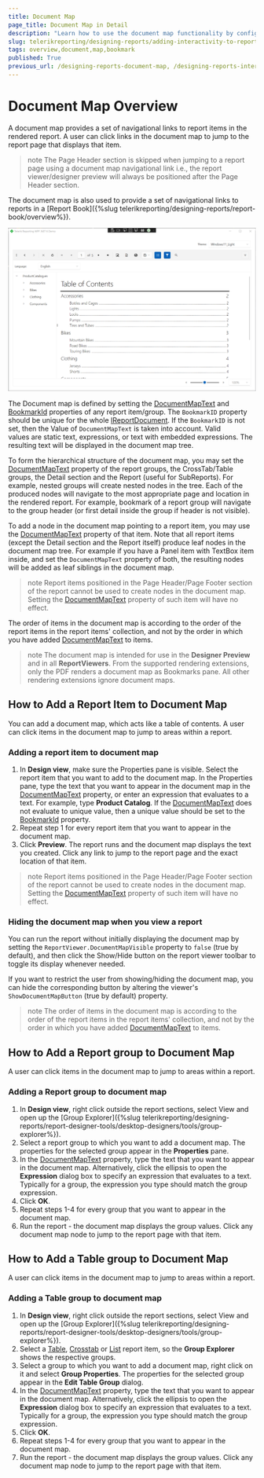 ```yaml
---
title: Document Map
page_title: Document Map in Detail
description: "Learn how to use the document map functionality by configuring the DocumentMapText and BookmarkId properties of the report items."
slug: telerikreporting/designing-reports/adding-interactivity-to-reports/document-map/overview
tags: overview,document,map,bookmark 
published: True
previous_url: /designing-reports-document-map, /designing-reports-interactivity-how-to-add-document-map, /interactivity/
---
```


# Document Map Overview

A document map provides a set of navigational links to report items in the rendered report. A user can click links in the document map to jump to the report page that displays that item.

>note The Page Header section is skipped when jumping to a report page using a document map navigational link i.e., the report viewer/designer preview will always be positioned after the Page Header section.

The document map is also used to provide a set of navigational links to reports in a [Report Book]({%slug telerikreporting/designing-reports/report-book/overview%}).

![An image displaying the document map in a Report Viewer](images/WpfReportViewerDocumentMap.png)

The Document map is defined by setting the [DocumentMapText](/api/Telerik.Reporting.ReportItemBase#Telerik_Reporting_ReportItemBase_DocumentMapText) and [BookmarkId](/api/Telerik.Reporting.ReportItemBase#Telerik_Reporting_ReportItemBase_BookmarkId) properties of any report item/group. The `BookmarkID` property should be unique for the whole [IReportDocument](/api/Telerik.Reporting.IReportDocument). If the `BookmarkID` is not set, then the Value of `DocumentMapText` is taken into account. Valid values are static text, expressions, or text with embedded expressions. The resulting text will be displayed in the document map tree.

To form the hierarchical structure of the document map, you may set the [DocumentMapText](/api/Telerik.Reporting.ReportItemBase#Telerik_Reporting_ReportItemBase_DocumentMapText) property of the report groups, the CrossTab/Table groups, the Detail section and the Report (useful for SubReports). For example, nested groups will create nested nodes in the tree. Each of the produced nodes will navigate to the most appropriate page and location in the rendered report. For example, bookmark of a report group will navigate to the group header (or first detail inside the group if header is not visible).

To add a node in the document map pointing to a report item, you may use the [DocumentMapText](/api/Telerik.Reporting.ReportItemBase#Telerik_Reporting_ReportItemBase_DocumentMapText) property of that item. Note that all report items (except the Detail section and the Report itself) produce leaf nodes in the document map tree. For example if you have a Panel item with TextBox item inside, and set the `DocumentMapText` property of both, the resulting nodes will be added as leaf siblings in the document map.

>note Report items positioned in the Page Header/Page Footer section of the report cannot be used to create nodes in the document map. Setting the [DocumentMapText](/api/Telerik.Reporting.ReportItemBase#Telerik_Reporting_ReportItemBase_DocumentMapText) property of such item will have no effect.

The order of items in the document map is according to the order of the report items in the report items' collection, and not by the order in which you have added [DocumentMapText](/api/Telerik.Reporting.ReportItemBase#Telerik_Reporting_ReportItemBase_DocumentMapText) to items.

>note The document map is intended for use in the __Designer Preview__ and in all __ReportViewers__. From the supported rendering extensions, only the PDF renders a document map as Bookmarks pane. All other rendering extensions ignore document maps.

## How to Add a Report Item to Document Map

You can add a document map, which acts like a table of contents. A user can click items in the document map to jump to areas within a report.

### Adding a report item to document map

1. In __Design view__, make sure the Properties pane is visible. Select the report item that you want to add to the document map. In the Properties pane, type the text that you want to appear in the document map in the [DocumentMapText](/api/Telerik.Reporting.ReportItemBase#Telerik_Reporting_ReportItemBase_DocumentMapText) property, or enter an expression that evaluates to a text. For example, type __Product Catalog__. If the [DocumentMapText](/api/Telerik.Reporting.ReportItemBase#Telerik_Reporting_ReportItemBase_DocumentMapText) does not evaluate to unique value, then a unique value should be set to the [BookmarkId](/api/Telerik.Reporting.ReportItemBase#Telerik_Reporting_ReportItemBase_BookmarkId) property.
1. Repeat step 1 for every report item that you want to appear in the document map.
1. Click __Preview__. The report runs and the document map displays the text you created. Click any link to jump to the report page and the exact location of that item.

>note Report items positioned in the Page Header/Page Footer section of the report cannot be used to create nodes in the document map. Setting the [DocumentMapText](/api/Telerik.Reporting.ReportItemBase#Telerik_Reporting_ReportItemBase_DocumentMapText) property of such item will have no effect.

### Hiding the document map when you view a report

You can run the report without initially displaying the document map by setting the `ReportViewer.DocumentMapVisible` property to `false` (true by default), and then click the Show/Hide button on the report viewer toolbar to toggle its display whenever needed.

If you want to restrict the user from showing/hiding the document map, you can hide the corresponding button by altering the viewer's `ShowDocumentMapButton` (true by default) property.

>note The order of items in the document map is according to the order of the report items in the report items' collection, and not by the order in which you have added [DocumentMapText](/api/Telerik.Reporting.ReportItemBase#Telerik_Reporting_ReportItemBase_DocumentMapText) to items.

## How to Add a Report group to Document Map

A user can click items in the document map to jump to areas within a report.

### Adding a Report group to document map

1. In __Design view__, right click outside the report sections, select View and open up the [Group Explorer]({%slug telerikreporting/designing-reports/report-designer-tools/desktop-designers/tools/group-explorer%}).
1. Select a report group to which you want to add a document map. The properties for the selected group appear in the __Properties__ pane.
1. In the [DocumentMapText](/api/Telerik.Reporting.Group#Telerik_Reporting_Group_DocumentMapText) property, type the text that you want to appear in the document map. Alternatively, click the ellipsis to open the __Expression__ dialog box to specify an expression that evaluates to a text. Typically for a group, the expression you type should match the group expression.
1. Click __OK__.
1. Repeat steps 1-4 for every group that you want to appear in the document map.
1. Run the report - the document map displays the group values. Click any document map node to jump to the report page with that item.

## How to Add a Table group to Document Map

A user can click items in the document map to jump to areas within a report.

### Adding a Table group to document map

1. In __Design view__, right click outside the report sections, select View and open up the [Group Explorer]({%slug telerikreporting/designing-reports/report-designer-tools/desktop-designers/tools/group-explorer%}).
1. Select a [Table](/api/Telerik.Reporting.Table), [Crosstab](/api/Telerik.Reporting.Crosstab) or [List](/api/Telerik.Reporting.List) report item, so the __Group Explorer__ shows the respective groups.
1. Select a group to which you want to add a document map, right click on it and select __Group Properties__. The properties for the selected group appear in the __Edit Table Group__ dialog.
1. In the [DocumentMapText](/api/Telerik.Reporting.TableGroup#Telerik_Reporting_TableGroup_DocumentMapText) property, type the text that you want to appear in the document map. Alternatively, click the ellipsis to open the __Expression__ dialog box to specify an expression that evaluates to a text. Typically for a group, the expression you type should match the group expression.
1. Click __OK__.
1. Repeat steps 1-4 for every group that you want to appear in the document map.
1. Run the report - the document map displays the group values. Click any document map node to jump to the report page with that item.
